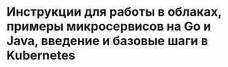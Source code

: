 # Инструкции для работы в облаках, примеры микросервисов на Go и Java, введение и базовые шаги в Kubernetes
